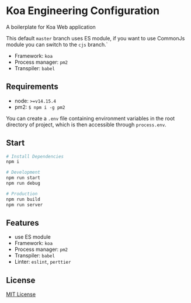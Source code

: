 # Koa Engineering Configuration

A boilerplate for Koa Web application

This default `master` branch uses ES module, if you want to use CommonJs module you can switch to the `cjs` branch.`

* Framework: `koa`
* Process manager: `pm2`
* Transpiler: `babel`

## Requirements

* node: `>=v14.15.4`
* pm2: `$ npm i -g pm2`

You can create a `.env` file containing environment variables in the root directory of project, which is then accessible through `process.env`.

## Start

```sh
# Install Dependencies
npm i

# Development
npm run start
npm run debug

# Production
npm run build
npm run server
```

## Features

* use ES module
* Framework: `koa`
* Process manager: `pm2`
* Transpiler: `babel`
* Linter: `eslint`, `perttier`

## License

[MIT License](/LICENSE)
